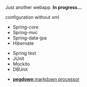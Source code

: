 Just another webapp. **In progress...**

configuration without xml

- Spring-core
- Spring-mvc
- Spring-data-jpa
- Hibernate

* Spring test
* JUnit
* Mockito
* DBUnit

- [**pegdown** markdown processor](https://github.com/sirthias/pegdown)